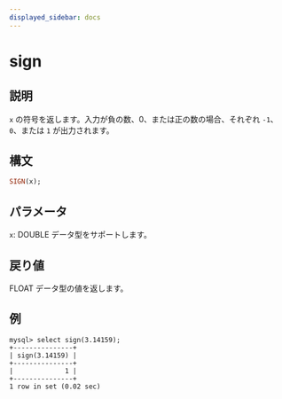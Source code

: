 ```yaml
---
displayed_sidebar: docs
---
```


# sign

## 説明

`x` の符号を返します。入力が負の数、0、または正の数の場合、それぞれ `-1`、`0`、または `1` が出力されます。

## 構文

```Haskell
SIGN(x);
```

## パラメータ

`x`: DOUBLE データ型をサポートします。

## 戻り値

FLOAT データ型の値を返します。

## 例

```Plain
mysql> select sign(3.14159);
+---------------+
| sign(3.14159) |
+---------------+
|             1 |
+---------------+
1 row in set (0.02 sec)
```